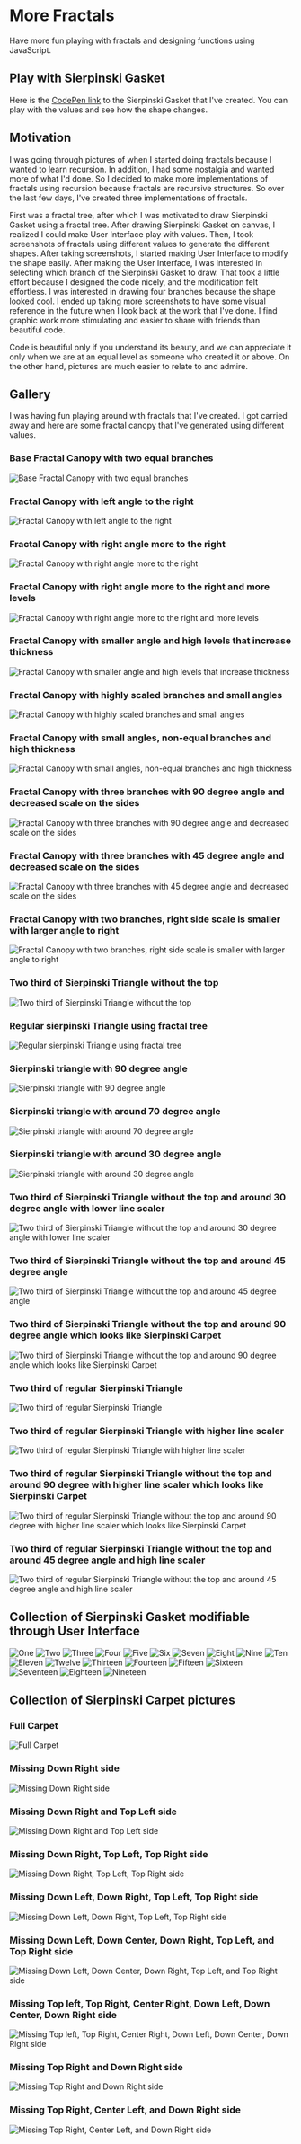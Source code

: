 # More Fractals

Have more fun playing with fractals and designing functions using JavaScript.

## Play with Sierpinski Gasket

Here is the [CodePen link](https://codepen.io/Flexos96/pen/abaoOve) to the Sierpinski Gasket that I've created. You can play with the values and see how the shape changes.

## Motivation

I was going through pictures of when I started doing fractals because I wanted to learn recursion. In addition, I had some nostalgia and wanted more of what I'd done. So I decided to make more implementations of fractals using recursion because fractals are recursive structures. So over the last few days, I've created three implementations of fractals.

First was a fractal tree, after which I was motivated to draw Sierpinski Gasket using a fractal tree. After drawing Sierpinski Gasket on canvas, I realized I could make User Interface play with values. Then, I took screenshots of fractals using different values to generate the different shapes. After taking screenshots, I started making User Interface to modify the shape easily. After making the User Interface, I was interested in selecting which branch of the Sierpinski Gasket to draw. That took a little effort because I designed the code nicely, and the modification felt effortless. I was interested in drawing four branches because the shape looked cool. I ended up taking more screenshots to have some visual reference in the future when I look back at the work that I've done. I find graphic work more stimulating and easier to share with friends than beautiful code.

Code is beautiful only if you understand its beauty, and we can appreciate it only when we are at an equal level as someone who created it or above. On the other hand, pictures are much easier to relate to and admire.

## Gallery

I was having fun playing around with fractals that I've created. I got carried away and here are some fractal canopy that I've generated using different values.

### Base Fractal Canopy with two equal branches

![Base Fractal Canopy with two equal branches](./gallery/a.png)

### Fractal Canopy with left angle to the right

![Fractal Canopy with left angle to the right](./gallery/b.png)

### Fractal Canopy with right angle more to the right

![Fractal Canopy with right angle more to the right](./gallery/c.png)

### Fractal Canopy with right angle more to the right and more levels

![Fractal Canopy with right angle more to the right and more levels](./gallery/d.png)

### Fractal Canopy with smaller angle and high levels that increase thickness

![Fractal Canopy with smaller angle and high levels that increase thickness](./gallery/e.png)

### Fractal Canopy with highly scaled branches and small angles

![Fractal Canopy with highly scaled branches and small angles](./gallery/f.png)

### Fractal Canopy with small angles, non-equal branches and high thickness

![Fractal Canopy with small angles, non-equal branches and high thickness](./gallery/g.png)

### Fractal Canopy with three branches with 90 degree angle and decreased scale on the sides

![Fractal Canopy with three branches with 90 degree angle and decreased scale on the sides](./gallery/h.png)

### Fractal Canopy with three branches with 45 degree angle and decreased scale on the sides

![Fractal Canopy with three branches with 45 degree angle and decreased scale on the sides](./gallery/i.png)

### Fractal Canopy with two branches, right side scale is smaller with larger angle to right

![Fractal Canopy with two branches, right side scale is smaller with larger angle to right](./gallery/j.png)

### Two third of Sierpinski Triangle without the top

![Two third of Sierpinski Triangle without the top](./gallery/k.png)

### Regular sierpinski Triangle using fractal tree

![Regular sierpinski Triangle using fractal tree](./gallery/l.png)

### Sierpinski triangle with 90 degree angle

![Sierpinski triangle with 90 degree angle](./gallery/m.png)

### Sierpinski triangle with around 70 degree angle

![Sierpinski triangle with around 70 degree angle](./gallery/n.png)

### Sierpinski triangle with around 30 degree angle

![Sierpinski triangle with around 30 degree angle](./gallery/o.png)

### Two third of Sierpinski Triangle without the top and around 30 degree angle with lower line scaler

![Two third of Sierpinski Triangle without the top and around 30 degree angle with lower line scaler](./gallery/p.png)

### Two third of Sierpinski Triangle without the top and around 45 degree angle

![Two third of Sierpinski Triangle without the top and around 45 degree angle](./gallery/q.png)

### Two third of Sierpinski Triangle without the top and around 90 degree angle which looks like Sierpinski Carpet

![Two third of Sierpinski Triangle without the top and around 90 degree angle which looks like Sierpinski Carpet](./gallery/r.png)

### Two third of regular Sierpinski Triangle

![Two third of regular Sierpinski Triangle](./gallery/s.png)

### Two third of regular Sierpinski Triangle with higher line scaler

![Two third of regular Sierpinski Triangle with higher line scaler](./gallery/t.png)

### Two third of regular Sierpinski Triangle without the top and around 90 degree with higher line scaler which looks like Sierpinski Carpet

![Two third of regular Sierpinski Triangle without the top and around 90 degree with higher line scaler which looks like Sierpinski Carpet](./gallery/u.png)

### Two third of regular Sierpinski Triangle without the top and around 45 degree angle and high line scaler

![Two third of regular Sierpinski Triangle without the top and around 45 degree angle and high line scaler](./gallery/v.png)

## Collection of Sierpinski Gasket modifiable through User Interface

![One](./gallery/sierpinski-gasket/01.png)
![Two](./gallery/sierpinski-gasket/02.png)
![Three](./gallery/sierpinski-gasket/03.png)
![Four](./gallery/sierpinski-gasket/04.png)
![Five](./gallery/sierpinski-gasket/05.png)
![Six](./gallery/sierpinski-gasket/06.png)
![Seven](./gallery/sierpinski-gasket/07.png)
![Eight](./gallery/sierpinski-gasket/08.png)
![Nine](./gallery/sierpinski-gasket/09.png)
![Ten](./gallery/sierpinski-gasket/10.png)
![Eleven](./gallery/sierpinski-gasket/11.png)
![Twelve](./gallery/sierpinski-gasket/12.png)
![Thirteen](./gallery/sierpinski-gasket/13.png)
![Fourteen](./gallery/sierpinski-gasket/14.png)
![Fifteen](./gallery/sierpinski-gasket/15.png)
![Sixteen](./gallery/sierpinski-gasket/16.png)
![Seventeen](./gallery/sierpinski-gasket/17.png)
![Eighteen](./gallery/sierpinski-gasket/18.png)
![Nineteen](./gallery/sierpinski-gasket/19.png)

## Collection of Sierpinski Carpet pictures

### Full Carpet

![Full Carpet](./gallery/sierpinski-carpet/01.png)

### Missing Down Right side

![Missing Down Right side](./gallery/sierpinski-carpet/02.png)

### Missing Down Right and Top Left side

![Missing Down Right and Top Left side](./gallery/sierpinski-carpet/03.png)

### Missing Down Right, Top Left, Top Right side

![Missing Down Right, Top Left, Top Right side](./gallery/sierpinski-carpet/04.png)

### Missing Down Left, Down Right, Top Left, Top Right side

![Missing Down Left, Down Right, Top Left, Top Right side](./gallery/sierpinski-carpet/05.png)

### Missing Down Left, Down Center, Down Right, Top Left, and Top Right side

![Missing Down Left, Down Center, Down Right, Top Left, and Top Right side](./gallery/sierpinski-carpet/06.png)

### Missing Top left, Top Right, Center Right, Down Left, Down Center, Down Right side

![Missing Top left, Top Right, Center Right, Down Left, Down Center, Down Right side](./gallery/sierpinski-carpet/07.png)

### Missing Top Right and Down Right side

![Missing Top Right and Down Right side](./gallery/sierpinski-carpet/08.png)

### Missing Top Right, Center Left, and Down Right side

![Missing Top Right, Center Left, and Down Right side](./gallery/sierpinski-carpet/09.png)
